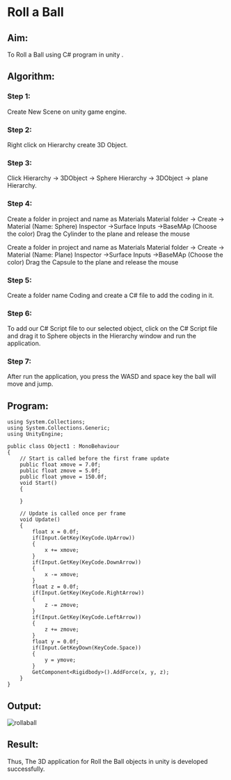 # Roll a Ball

## Aim:
To Roll a Ball using C# program in unity .
## Algorithm:
### Step 1:
Create New Scene on unity game engine.

### Step 2:
Right click on Hierarchy create 3D Object.

### Step 3:
Click Hierarchy -> 3DObject -> Sphere Hierarchy -> 3DObject -> plane Hierarchy.

### Step 4:
Create a folder in project and name as Materials Material folder -> Create -> Material (Name: Sphere) Inspector ->Surface Inputs ->BaseMAp (Choose the color) Drag the Cylinder to the plane and release the mouse

Create a folder in project and name as Materials Material folder -> Create -> Material (Name: Plane) Inspector ->Surface Inputs ->BaseMAp (Choose the color) Drag the Capsule to the plane and release the mouse

### Step 5:
Create a folder name Coding and create a C# file to add the coding in it.

### Step 6:
To add our C# Script file to our selected object, click on the C# Script file and drag it to Sphere objects in the Hierarchy window and run the application.

### Step 7:
After run the application, you press the WASD and space key the ball will move and jump.
## Program:
```
using System.Collections;
using System.Collections.Generic;
using UnityEngine;

public class Object1 : MonoBehaviour
{
    // Start is called before the first frame update
    public float xmove = 7.0f;
    public float zmove = 5.0f;
    public float ymove = 150.0f;
    void Start()
    {
        
    }

    // Update is called once per frame
    void Update()
    {
        float x = 0.0f;
        if(Input.GetKey(KeyCode.UpArrow))
        {
            x += xmove;
        }
        if(Input.GetKey(KeyCode.DownArrow))
        {
            x -= xmove;
        }
        float z = 0.0f;
        if(Input.GetKey(KeyCode.RightArrow))
        {
            z -= zmove;
        }
        if(Input.GetKey(KeyCode.LeftArrow))
        {
            z += zmove;
        }
        float y = 0.0f;
        if(Input.GetKeyDown(KeyCode.Space))
        {
            y = ymove;
        }
        GetComponent<Rigidbody>().AddForce(x, y, z);
    }
}
```
## Output:
![rollaball](https://user-images.githubusercontent.com/75235150/167239988-2ecdff9b-962f-400c-8623-f08a82aa29f2.png)


## Result:
Thus, The 3D application for Roll the Ball objects in unity is developed successfully.
